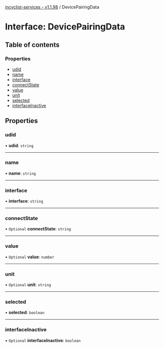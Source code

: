 [incyclist-services - v1.1.98](../README.md) / DevicePairingData

# Interface: DevicePairingData

## Table of contents

### Properties

- [udid](DevicePairingData.md#udid)
- [name](DevicePairingData.md#name)
- [interface](DevicePairingData.md#interface)
- [connectState](DevicePairingData.md#connectstate)
- [value](DevicePairingData.md#value)
- [unit](DevicePairingData.md#unit)
- [selected](DevicePairingData.md#selected)
- [interfaceInactive](DevicePairingData.md#interfaceinactive)

## Properties

### udid

• **udid**: `string`

___

### name

• **name**: `string`

___

### interface

• **interface**: `string`

___

### connectState

• `Optional` **connectState**: `string`

___

### value

• `Optional` **value**: `number`

___

### unit

• `Optional` **unit**: `string`

___

### selected

• **selected**: `boolean`

___

### interfaceInactive

• `Optional` **interfaceInactive**: `boolean`
